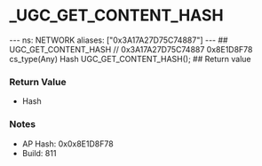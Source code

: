 # _UGC_GET_CONTENT_HASH

--- ns: NETWORK aliases: ["0x3A17A27D75C74887"] --- ## UGC_GET_CONTENT_HASH  // 0x3A17A27D75C74887 0x8E1D8F78 cs_type(Any) Hash UGC_GET_CONTENT_HASH();  ## Return value

### Return Value
* Hash

### Notes
* AP Hash: 0x0x8E1D8F78
* Build: 811

